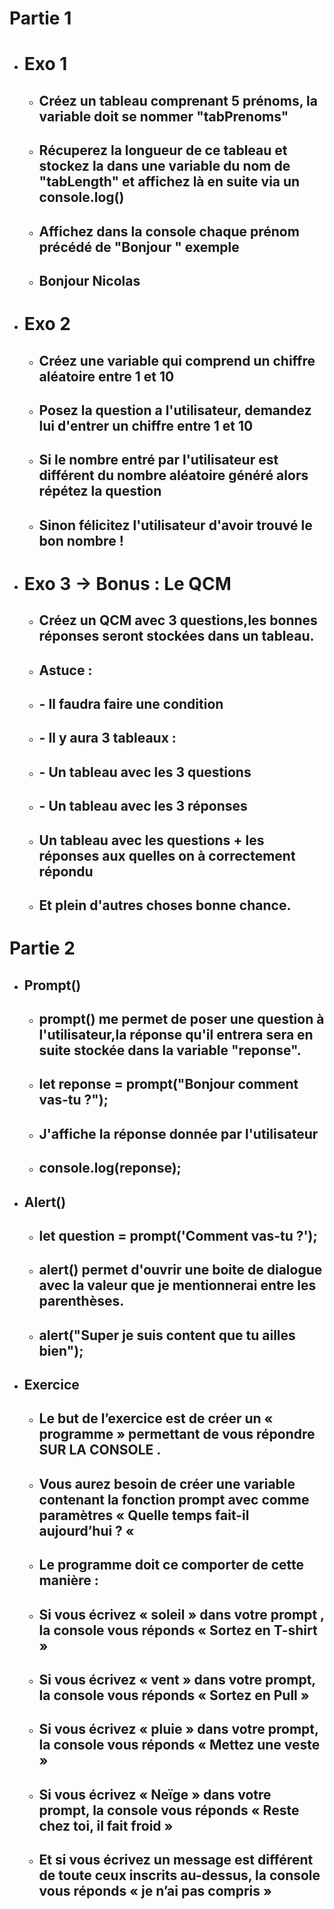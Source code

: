  # Partie 1
- # Exo 1
    - ## Créez un tableau comprenant 5 prénoms, la variable doit se nommer "tabPrenoms"
    - ## Récuperez la longueur de ce tableau et stockez la dans une variable du nom de "tabLength" et affichez là en suite via un console.log()
    - ## Affichez dans la console chaque prénom précédé de "Bonjour " exemple
    - ## Bonjour Nicolas


 - # Exo 2 
    - ## Créez une variable qui comprend un chiffre aléatoire entre 1 et 10
    - ## Posez la question a l'utilisateur, demandez lui d'entrer un chiffre entre 1 et 10
    - ## Si le nombre entré par l'utilisateur est différent du nombre aléatoire généré alors répétez la question
    - ## Sinon félicitez l'utilisateur d'avoir trouvé le bon nombre !


 - # Exo 3 -> Bonus : Le QCM
    - ## Créez un QCM avec 3 questions,les bonnes réponses seront stockées dans un tableau.
    - ## Astuce : 
    - ## - Il faudra faire une condition
    - ## - Il y aura 3 tableaux : 
    - ## - Un tableau avec les 3 questions
    - ## - Un tableau avec les 3 réponses
    - ## Un tableau avec les questions + les réponses aux quelles on à correctement répondu
    - ## Et plein d'autres choses bonne chance.


 # Partie 2
- ## Prompt()
    - ## prompt() me permet de poser une question à l'utilisateur,la réponse qu'il entrera sera en suite stockée dans la variable "reponse".

    - ## let reponse = prompt("Bonjour comment vas-tu ?");

    - ## J'affiche la réponse donnée par l'utilisateur

    - ## console.log(reponse);

- ## Alert()
    - ## let question = prompt('Comment vas-tu ?');

    - ## alert() permet d'ouvrir une boite de dialogue avec la valeur que je mentionnerai entre les parenthèses.

    - ## alert("Super je suis content que tu ailles bien");

- ## Exercice
    - ## Le but de l’exercice est de créer  un « programme » permettant de vous répondre SUR LA CONSOLE .

    - ## Vous aurez besoin de créer une variable contenant la fonction prompt avec comme paramètres « Quelle temps fait-il aujourd’hui ? « 

    - ## Le programme doit ce comporter de cette manière :

    - ## Si vous écrivez « soleil » dans votre prompt , la console vous réponds «  Sortez en T-shirt »

    - ## Si vous écrivez « vent » dans votre prompt, la console vous réponds « Sortez en Pull »

    - ## Si vous écrivez « pluie » dans votre prompt, la console vous réponds « Mettez une veste »

    - ## Si vous écrivez « Neïge  » dans votre prompt, la console vous réponds « Reste chez toi, il fait froid »

    - ## Et si vous écrivez un message est différent de toute ceux inscrits au-dessus, la console vous réponds « je n’ai pas compris »
